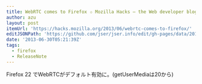 ```yaml
---
title: WebRTC comes to Firefox ✩ Mozilla Hacks – the Web developer blog
author: azu
layout: post
itemUrl: 'https://hacks.mozilla.org/2013/06/webrtc-comes-to-firefox/'
editJSONPath: 'https://github.com/jser/jser.info/edit/gh-pages/data/2013/06/index.json'
date: '2013-06-30T05:21:39Z'
tags:
  - firefox
  - ReleaseNote
---
```

Firefox 22 でWebRTCがデフォルト有効に。(getUserMediaは20から)

